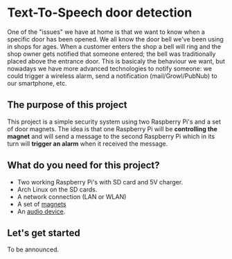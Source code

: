 # Text-To-Speech door detection

One of the "issues" we have at home is that we want to know when a specific door has been opened. We all know the door bell we've been using in shops for ages. When a customer enters the shop a bell will ring and the shop owner gets notified that someone entered; the bell was traditionally placed above the entrance door. This is basicaly the behaviour we want, but nowadays we have more advanced technologies to notify someone: we could trigger a wireless alarm, send a notification (mail/Growl/PubNub) to our smartphone, etc.

## The purpose of this project

This project is a simple security system using two Raspberry Pi's and a set of door magnets. The idea is that one Raspberry Pi will be **controlling the magnet** and will send a message to the second Raspberry Pi which in its turn will **trigger an alarm** when it received the message.

## What do you need for this project?

* Two working Raspberry Pi's with SD card and 5V charger.
* Arch Linux on the SD cards.
* A network connection (LAN or WLAN)
* A set of [magnets](http://www.adafruit.com/products/375)
* An [audio device](http://thepihut.com/products/mini-portable-speaker-for-the-raspberry-pi).

## Let's get started

To be announced.
